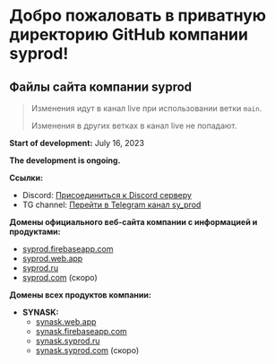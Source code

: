 # Добро пожаловать в приватную директорию GitHub компании syprod!

## Файлы сайта компании syprod

> Изменения идут в канал live при использовании ветки `main`.
> 
> Изменения в других ветках в канал live не попадают.

**Start of development:** July 16, 2023

**The development is ongoing.**

**Ссылки:**
- Discord: [Присоединиться к Discord серверу](https://discord.gg/K9hY2tXN)
- TG channel: [Перейти в Telegram канал sy_prod](https://t.me/sy_prod)

**Домены официального веб-сайта компании с информацией и продуктами:**
- [syprod.firebaseapp.com](https://syprod.firebaseapp.com)
- [syprod.web.app](https://syprod.web.app)
- [syprod.ru](https://syprod.ru)
- [syprod.com](https://syprod.com) (скоро)

**Домены всех продуктов компании:**
- **SYNASK:**
  - [synask.web.app](https://synask.web.app)
  - [synask.firebaseapp.com](https://synask.firebaseapp.com)
  - [synask.syprod.ru](https://synask.syprod.ru)
  - [synask.syprod.com](https://synask.syprod.com) (скоро)
